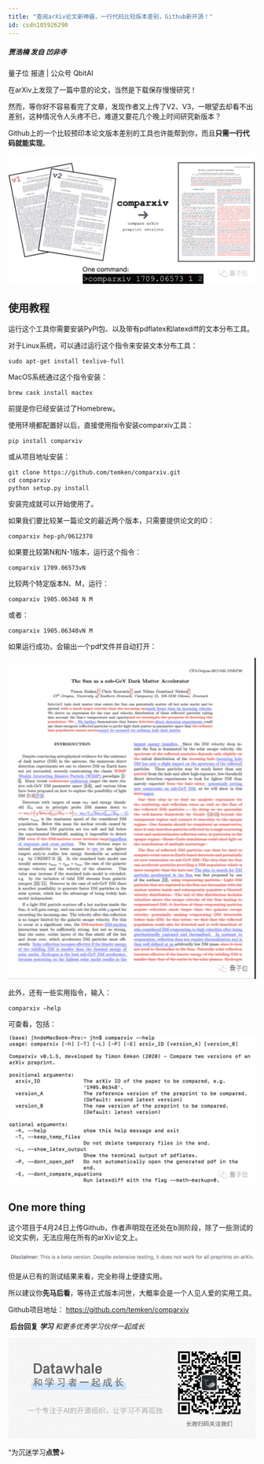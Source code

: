 ```yaml
---
title: "查阅arXiv论文新神器，一行代码比较版本差别，Github新开源！"
id: csdn105926290
---
```


##### 贾浩楠 发自 凹非寺
量子位 报道 | 公众号 QbitAI

在arXiv上发现了一篇中意的论文，当然是下载保存慢慢研究！

然而，等你好不容易看完了文章，发现作者又上传了V2、V3，一眼望去却看不出差别，这种情况令人头疼不已，难道又要花几个晚上时间研究新版本？

Github上的一个比较预印本论文版本差别的工具也许能帮到你，而且**只需一行代码就能实现**。

![](../img/c17591de64723accb22b808048a2f896.png)

## 使用教程

运行这个工具你需要安装PyPI包、以及带有pdflatex和latexdiff的文本分布工具。

对于Linux系统，可以通过运行这个指令来安装文本分布工具：

```
sudo apt-get install texlive-full 
```

MacOS系统通过这个指令安装：

```
brew cask install mactex 
```

前提是你已经安装过了Homebrew。

使用环境都配置好以后，直接使用指令安装comparxiv工具：

```
pip install comparxiv 
```

或从项目地址安装：

```
git clone https://github.com/temken/comparxiv.git
cd comparxiv
python setup.py install 
```

安装完成就可以开始使用了。

如果我们要比较某一篇论文的最近两个版本，只需要提供论文的ID：

```
comparxiv hep-ph/0612370 
```

如果要比较第N和N-1版本，运行这个指令：

```
comparxiv 1709.06573vN 
```

比较两个特定版本N、M，运行：

```
comparxiv 1905.06348 N M 
```

或者：

```
comparxiv 1905.06348vN M 
```

如果运行成功，会输出一个pdf文件并自动打开：

![](../img/aa10abcdb91b978e82fa0be8190bb74b.png)

此外，还有一些实用指令，输入：

```
comparxiv —help 
```

可查看，包括：

![](../img/f1c0994aad9aedddaf24355dc6d7a83e.png)

## One more thing

这个项目于4月24日上传Github，作者声明现在还处在b测阶段，除了一些测试的论文实例，无法应用在所有的arXiv论文上。

![](../img/d3e984c756f158e3f64abc178b25f0ca.png)

但是从已有的测试结果来看，完全称得上便捷实用。

所以建议你**先马后看**，等待正式版本问世，大概率会是一个人见人爱的实用工具。

Github项目地址：
https://github.com/temken/comparxiv

 **后台回复** ***学习** 和更多优秀学习伙伴一起成长*

![](../img/ac1260bd6d55ebcd4401293b8b1ef5ff.png)

“为沉迷学习**点赞**↓